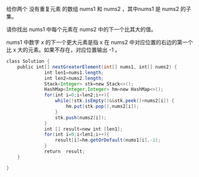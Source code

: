 给你两个 没有重复元素 的数组 nums1 和 nums2 ，其中nums1 是 nums2 的子集。

请你找出 nums1 中每个元素在 nums2 中的下一个比其大的值。

nums1 中数字 x 的下一个更大元素是指 x 在 nums2 中对应位置的右边的第一个比 x 大的元素。如果不存在，对应位置输出 -1 。
```java
class Solution {
    public int[] nextGreaterElement(int[] nums1, int[] nums2) {
              int len1=nums1.length;
              int len2=nums2.length;
              Stack<Integer> stk=new Stack<>();
              HashMap<Integer,Integer> hm=new HashMap<>();
              for(int i=0;i<len2;i++){
                  while(!stk.isEmpty()&&stk.peek()<nums2[i]) {
                      hm.put(stk.pop(),nums2[i]);
                  }
                  stk.push(nums2[i]);
              }
              int [] result=new int [len1];
              for(int i=0;i<len1;i++){
                  result[i]=hm.getOrDefault(nums1[i],-1);
              }
              return  result;
    }

}
```
